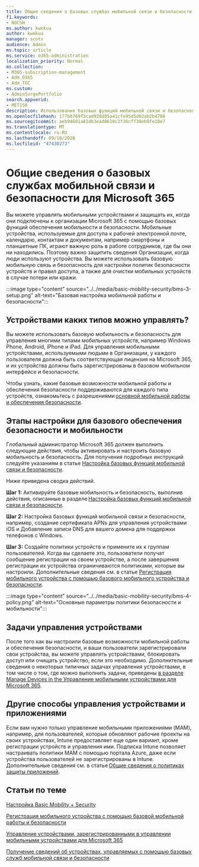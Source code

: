```yaml
---
title: Общие сведения о базовых службах мобильной связи и безопасности для Microsoft 365
f1.keywords:
- NOCSH
ms.author: kwekua
author: kwekua
manager: scotv
audience: Admin
ms.topic: article
ms.service: o365-administration
localization_priority: Normal
ms.collection:
- M365-subscription-management
- Adm_O365
- Adm_TOC
ms.custom:
- AdminSurgePortfolio
search.appverid:
- MET150
description: Использование базовых функций мобильной связи и безопасности для настройки политик безопасности устройств и правил доступа.
ms.openlocfilehash: 177b0769f3cad928d05a41cfe95d5d62ab2b4786
ms.sourcegitcommit: aeb94601a81db3ead8610c2f36cff30eb9fe10e7
ms.translationtype: MT
ms.contentlocale: ru-RU
ms.lasthandoff: 09/10/2020
ms.locfileid: "47430273"
---
```

# <a name="overview-of-basic-mobility-and-security-for-microsoft-365"></a>Общие сведения о базовых службах мобильной связи и безопасности для Microsoft 365

Вы можете управлять мобильными устройствами и защищать их, когда они подключены к организации Microsoft 365 с помощью базовых функций обеспечения мобильности и безопасности. Мобильные устройства, используемые для доступа к рабочей электронной почте, календарю, контактам и документам, например смартфоны и планшетные ПК, играют важную роль в работе сотрудников, где бы они ни находились. Поэтому важно защитить сведения Организации, когда люди используют устройства. Вы можете использовать базовую мобильную связь и безопасность для настройки политик безопасности устройств и правил доступа, а также для очистки мобильных устройств в случае потери или кражи.

:::image type="content" source="../../media/basic-mobility-security/bms-3-setup.png" alt-text="Базовая настройка мобильной работы и безопасности":::

## <a name="what-types-of-devices-can-you-manage"></a>Устройствами каких типов можно управлять?

Вы можете использовать базовую мобильность и безопасность для управления многими типами мобильных устройств, например Windows Phone, Android, iPhone и iPad. Для управления мобильными устройствами, используемыми людьми в Организации, у каждого пользователя должна быть соответствующая лицензия на Microsoft 365, и их устройства должны быть зарегистрированы в базовом мобильном интерфейсе и безопасности.

Чтобы узнать, какие базовые возможности мобильной работы и обеспечения безопасности поддерживаются для каждого типа устройств, ознакомьтесь с разрешениями [основной мобильной работы и обеспечения безопасности](capabilities.md).

## <a name="setup-steps-for-basic-mobility-and-security"></a>Этапы настройки для базового обеспечения безопасности и мобильности

Глобальный администратор Microsoft 365 должен выполнить следующие действия, чтобы активировать и настроить базовую мобильность и безопасность. Для получения подробных инструкций следуйте указаниям в статье [Настройка базовых функций мобильной связи и безопасности](set-up.md). 

Ниже приведена сводка действий.

**Шаг 1:** Активируйте базовые мобильность и безопасность, выполнив действия, описанные в разделе [Настройка базовых функций мобильной связи и безопасности](set-up.md).

**Шаг 2:** Настройка базовых функций мобильной связи и безопасности, например, создание сертификата APNs для управления устройствами iOS и Добавление записи DNS для вашего домена для поддержки телефонов с Windows.

**Шаг 3:** Создайте политики устройств и примените их к группам пользователей. Когда вы сделаете это, пользователи получат сообщение регистрации на своем устройстве, а после завершения регистрации их устройства ограничиваются политиками, которые вы настроили. Дополнительные сведения см. в статье [Регистрация мобильного устройства с помощью базового мобильного устройства и безопасности](enroll-your-mobile-device.md). 

:::image type="content" source="../../media/basic-mobility-security/bms-4-policy.png" alt-text="Основные параметры политики безопасности и мобильности":::

## <a name="device-management-tasks"></a>Задачи управления устройствами

После того как вы настроили базовые возможности мобильной работы и обеспечения безопасности, и ваши пользователи зарегистрировали свои устройства, вы можете управлять устройствами, блокировать доступ или очищать устройство, если это необходимо. Дополнительные сведения о некоторых типичных задачах управления устройствами, в том числе о том, где можно выполнить задачи, приведены [в разделе Manage Devices in the Управление мобильными устройствами для Microsoft 365](manage-enrolled-devices.md).

## <a name="other-ways-to-manage-devices-and-apps"></a>Другие способы управления устройствами и приложениями

Если вам нужно только управление мобильными приложениями (MAM), например, для пользователей, которые обновляют рабочие проекты на своих устройствах, Intune предоставляет еще один вариант, кроме регистрации устройств и управления ими. Подписка Intune позволяет настраивать политики MAM с помощью портала Azure, даже если устройства пользователей не зарегистрированы в Intune. Дополнительные сведения см. в статье [Общие сведения о политиках защиты приложений](https://go.microsoft.com/fwlink/?LinkId=2132517).

## <a name="related-topics"></a>Статьи по теме

[Настройка Basic Mobility + Security](set-up.md)

[Регистрация мобильного устройства с помощью базовой мобильной работы и безопасности](enroll-your-mobile-device.md)

[Управление устройствами, зарегистрированными в управлении мобильными устройствами для Microsoft 365](manage-enrolled-devices.md)

[Получение сведений об устройствах, управляемых с помощью базовых служб мобильной связи и безопасности](get-details-about-managed-devices.md)